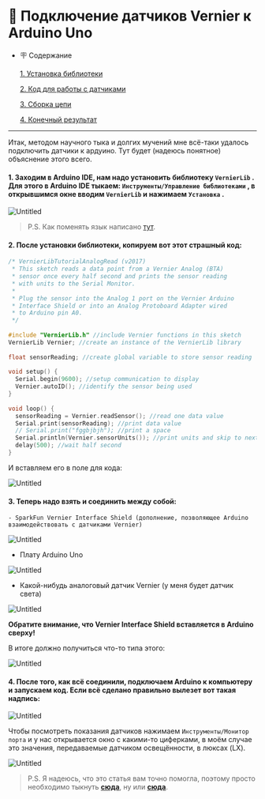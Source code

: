 # 📒 Подключение датчиков Vernier к Arduino Uno

- 🪧 Содержание
    
    [1.  Установка библиотеки](https://github.com/savateevdmit/Arduino/edit/main/README.md#1-заходим-в-arduino-ide-нам-надо-установить-библиотеку-vernierlib--для-этого-в-arduino-ide-тыкаем-инструментыуправление-библиотеками--в-открывшимся-окне-вводим-vernierlib-и-нажимаем-установка-) 
    
    [2. Код для работы с датчиками](https://github.com/savateevdmit/Arduino/edit/main/README.md#2-после-установки-библиотеки-копируем-вот-этот-страшный-код)
    
    [3. Сборка цепи](https://github.com/savateevdmit/Arduino/edit/main/README.md#3-теперь-надо-взять-и-соединить-между-собой)
    
    [4. Конечный результат](https://github.com/savateevdmit/Arduino/edit/main/README.md#4-после-того-как-всё-соединили-подключаем-arduino-к-компьютеру-и-запускаем-код-если-всё-сделано-правильно-вылезет-вот-такая-надпись)
    

---

Итак, методом научного тыка и долгих мучений мне всё-таки удалось подключить датчики к ардуино. Тут будет (надеюсь понятное) объяснение этого всего.

#### 1. Заходим в Arduino IDE, нам надо установить библиотеку `VernierLib` . Для этого в Arduino IDE тыкаем: `Инструменты/Управление библиотеками` , в открывшимся окне вводим `VernierLib` и нажимаем `Установка` .

![Untitled](%D0%9F%D0%BE%D0%B4%D0%BA%D0%BB%D1%8E%D1%87%D0%B5%D0%BD%D0%B8%D0%B5%20%D0%B4%D0%B0%D1%82%D1%87%D0%B8%D0%BA%D0%BE%D0%B2%20Vernier%20%D0%BA%20Arduino%20Uno%2068befa1ac8fc4eedb7d641f2069749c9/Untitled.png)

> P.S. Как поменять язык написано [тут](https://support.arduino.cc/hc/en-us/articles/4403365287826-Change-the-language-in-Arduino-IDE).
> 

#### 2. После установки библиотеки, копируем вот этот страшный код:

```c++
/* VernierLibTutorialAnalogRead (v2017)
 * This sketch reads a data point from a Vernier Analog (BTA) 
 * sensor once every half second and prints the sensor reading 
 * with units to the Serial Monitor.
 * 
 * Plug the sensor into the Analog 1 port on the Vernier Arduino 
 * Interface Shield or into an Analog Protoboard Adapter wired 
 * to Arduino pin A0.
 */
 
#include "VernierLib.h" //include Vernier functions in this sketch
VernierLib Vernier; //create an instance of the VernierLib library
 
float sensorReading; //create global variable to store sensor reading
 
void setup() {
  Serial.begin(9600); //setup communication to display
  Vernier.autoID(); //identify the sensor being used
}
 
void loop() {
  sensorReading = Vernier.readSensor(); //read one data value
  Serial.print(sensorReading); //print data value 
  // Serial.print("fggbjbjh"); //print a space
  Serial.println(Vernier.sensorUnits()); //print units and skip to next line
  delay(500); //wait half second
}
```

И вставляем его в поле для кода:

![Untitled](%D0%9F%D0%BE%D0%B4%D0%BA%D0%BB%D1%8E%D1%87%D0%B5%D0%BD%D0%B8%D0%B5%20%D0%B4%D0%B0%D1%82%D1%87%D0%B8%D0%BA%D0%BE%D0%B2%20Vernier%20%D0%BA%20Arduino%20Uno%2068befa1ac8fc4eedb7d641f2069749c9/Untitled%201.png)

#### 3. Теперь надо взять и соединить между собой:
    - SparkFun Vernier Interface Shield (дополнение, позволяющее Arduino взаимодействовать с датчиками Vernier)

![Untitled](%D0%9F%D0%BE%D0%B4%D0%BA%D0%BB%D1%8E%D1%87%D0%B5%D0%BD%D0%B8%D0%B5%20%D0%B4%D0%B0%D1%82%D1%87%D0%B8%D0%BA%D0%BE%D0%B2%20Vernier%20%D0%BA%20Arduino%20Uno%2068befa1ac8fc4eedb7d641f2069749c9/Untitled%202.png)

- Плату Arduino Uno

![Untitled](%D0%9F%D0%BE%D0%B4%D0%BA%D0%BB%D1%8E%D1%87%D0%B5%D0%BD%D0%B8%D0%B5%20%D0%B4%D0%B0%D1%82%D1%87%D0%B8%D0%BA%D0%BE%D0%B2%20Vernier%20%D0%BA%20Arduino%20Uno%2068befa1ac8fc4eedb7d641f2069749c9/Untitled%203.png)

- Какой-нибудь аналоговый датчик Vernier (у меня будет датчик света)

![Untitled](%D0%9F%D0%BE%D0%B4%D0%BA%D0%BB%D1%8E%D1%87%D0%B5%D0%BD%D0%B8%D0%B5%20%D0%B4%D0%B0%D1%82%D1%87%D0%B8%D0%BA%D0%BE%D0%B2%20Vernier%20%D0%BA%20Arduino%20Uno%2068befa1ac8fc4eedb7d641f2069749c9/Untitled%204.png)

**Обратите внимание, что Vernier Interface Shield вставляется в Arduino сверху!**

В итоге должно получиться что-то типа этого:

![Untitled](%D0%9F%D0%BE%D0%B4%D0%BA%D0%BB%D1%8E%D1%87%D0%B5%D0%BD%D0%B8%D0%B5%20%D0%B4%D0%B0%D1%82%D1%87%D0%B8%D0%BA%D0%BE%D0%B2%20Vernier%20%D0%BA%20Arduino%20Uno%2068befa1ac8fc4eedb7d641f2069749c9/Untitled.jpeg)

#### 4. После того, как всё соединили, подключаем Arduino к компьютеру и запускаем код. Если всё сделано правильно вылезет вот такая надпись:

![Untitled](%D0%9F%D0%BE%D0%B4%D0%BA%D0%BB%D1%8E%D1%87%D0%B5%D0%BD%D0%B8%D0%B5%20%D0%B4%D0%B0%D1%82%D1%87%D0%B8%D0%BA%D0%BE%D0%B2%20Vernier%20%D0%BA%20Arduino%20Uno%2068befa1ac8fc4eedb7d641f2069749c9/Untitled%205.png)

Чтобы посмотреть показания датчиков нажимаем `Инструменты/Монитор порта` и у нас открывается окно с какими-то циферками, в моём случае это значения, передаваемые датчиком освещённости, в люксах (LX).

![Untitled](%D0%9F%D0%BE%D0%B4%D0%BA%D0%BB%D1%8E%D1%87%D0%B5%D0%BD%D0%B8%D0%B5%20%D0%B4%D0%B0%D1%82%D1%87%D0%B8%D0%BA%D0%BE%D0%B2%20Vernier%20%D0%BA%20Arduino%20Uno%2068befa1ac8fc4eedb7d641f2069749c9/Untitled%206.png)

> P.S. Я надеюсь, что это статья вам точно помогла, поэтому просто необходимо тыкнуть [**сюда**](https://www.tinkoff.ru/rm/savateev.dmitriy12/Jgqwn3240/), ну или [**сюда**](https://yoomoney.ru/to/4100110960641547).
>

